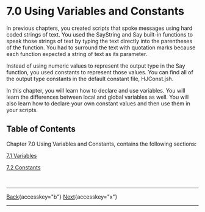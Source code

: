 # 7.0 Using Variables and Constants

In previous chapters, you created scripts that spoke messages using hard
coded strings of text. You used the SayString and Say built-in functions
to speak those strings of text by typing the text directly into the
parentheses of the function. You had to surround the text with quotation
marks because each function expected a string of text as its parameter.

Instead of using numeric values to represent the output type in the Say
function, you used constants to represent those values. You can find all
of the output type constants in the default constant file, HJConst.jsh.

In this chapter, you will learn how to declare and use variables. You
will learn the differences between local and global variables as well.
You will also learn how to declare your own constant values and then use
them in your scripts.

## Table of Contents

Chapter 7.0 Using Variables and Constants, contains the following
sections:

[7.1 Variables](07-1_Variables.htm)

[7.2 Constants](07-2_Constants.htm)

 

  ---------------------------------------------------------- -- -------------------------------------------
  [Back](javascript:window.history.go(-1);){accesskey="b"}      [Next](07-1_Variables.htm){accesskey="x"}
  ---------------------------------------------------------- -- -------------------------------------------
